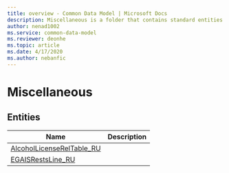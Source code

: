 ```yaml
---
title: overview - Common Data Model | Microsoft Docs
description: Miscellaneous is a folder that contains standard entities related to the Common Data Model.
author: nenad1002
ms.service: common-data-model
ms.reviewer: deonhe
ms.topic: article
ms.date: 4/17/2020
ms.author: nebanfic
---
```


# Miscellaneous


## Entities

|Name|Description|
|---|---|
|[AlcoholLicenseRelTable_RU](AlcoholLicenseRelTable_RU.md)||
|[EGAISRestsLine_RU](EGAISRestsLine_RU.md)||

